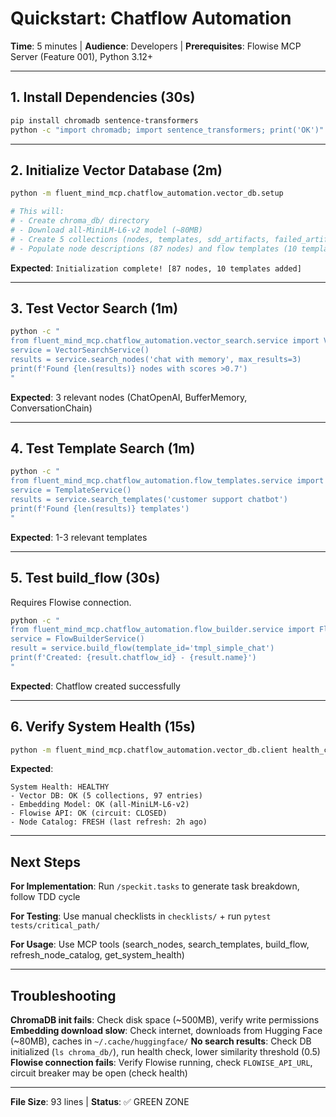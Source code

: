 # Quickstart: Chatflow Automation

**Time**: 5 minutes | **Audience**: Developers | **Prerequisites**: Flowise MCP Server (Feature 001), Python 3.12+

---

## 1. Install Dependencies (30s)

```bash
pip install chromadb sentence-transformers
python -c "import chromadb; import sentence_transformers; print('OK')"
```

---

## 2. Initialize Vector Database (2m)

```bash
python -m fluent_mind_mcp.chatflow_automation.vector_db.setup

# This will:
# - Create chroma_db/ directory
# - Download all-MiniLM-L6-v2 model (~80MB)
# - Create 5 collections (nodes, templates, sdd_artifacts, failed_artifacts, sessions)
# - Populate node descriptions (87 nodes) and flow templates (10 templates)
```

**Expected**: `Initialization complete! [87 nodes, 10 templates added]`

---

## 3. Test Vector Search (1m)

```bash
python -c "
from fluent_mind_mcp.chatflow_automation.vector_search.service import VectorSearchService
service = VectorSearchService()
results = service.search_nodes('chat with memory', max_results=3)
print(f'Found {len(results)} nodes with scores >0.7')
"
```

**Expected**: 3 relevant nodes (ChatOpenAI, BufferMemory, ConversationChain)

---

## 4. Test Template Search (1m)

```bash
python -c "
from fluent_mind_mcp.chatflow_automation.flow_templates.service import TemplateService
service = TemplateService()
results = service.search_templates('customer support chatbot')
print(f'Found {len(results)} templates')
"
```

**Expected**: 1-3 relevant templates

---

## 5. Test build_flow (30s)

Requires Flowise connection.

```bash
python -c "
from fluent_mind_mcp.chatflow_automation.flow_builder.service import FlowBuilderService
service = FlowBuilderService()
result = service.build_flow(template_id='tmpl_simple_chat')
print(f'Created: {result.chatflow_id} - {result.name}')
"
```

**Expected**: Chatflow created successfully

---

## 6. Verify System Health (15s)

```bash
python -m fluent_mind_mcp.chatflow_automation.vector_db.client health_check
```

**Expected**:
```
System Health: HEALTHY
- Vector DB: OK (5 collections, 97 entries)
- Embedding Model: OK (all-MiniLM-L6-v2)
- Flowise API: OK (circuit: CLOSED)
- Node Catalog: FRESH (last refresh: 2h ago)
```

---

## Next Steps

**For Implementation**: Run `/speckit.tasks` to generate task breakdown, follow TDD cycle

**For Testing**: Use manual checklists in `checklists/` + run `pytest tests/critical_path/`

**For Usage**: Use MCP tools (search_nodes, search_templates, build_flow, refresh_node_catalog, get_system_health)

---

## Troubleshooting

**ChromaDB init fails**: Check disk space (~500MB), verify write permissions
**Embedding download slow**: Check internet, downloads from Hugging Face (~80MB), caches in `~/.cache/huggingface/`
**No search results**: Check DB initialized (`ls chroma_db/`), run health check, lower similarity threshold (0.5)
**Flowise connection fails**: Verify Flowise running, check `FLOWISE_API_URL`, circuit breaker may be open (check health)

---

**File Size**: 93 lines | **Status**: ✅ GREEN ZONE
